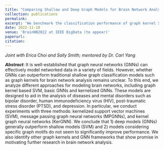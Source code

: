```yaml
---
title: "Comparing Shallow and Deep Graph Models for Brain Network Analysis"
collection: publications
permalink:
excerpt: 'We benchmark the classification performance of graph kernel SVM and GNNs on neuroimaging data.'
date: 2022-11-10
venue: 'BrainNN2022 at IEEE BigData (to appear)'
paperurl:
citation:
---
```


_Joint with Erica Choi and Sally Smith; mentored by Dr. Carl Yang_

_**Abstract**_: It is well-established that graph neural networks (GNNs) can effectively model networked data in a variety of fields. However, whether GNNs can outperform traditional shallow graph classification models such as graph kernels for brain network analysis remains unclear. To this end, we analyze different approaches for modeling brain networks, including graph kernel based SVM, basic GNNs and kernelized GNNs. These models are designed to aid in the analysis of diseases and mental disorders such as bipolar disorder, human immunodeficiency virus (HIV), post-traumatic stress disorder (PTSD), and depression. In particular, we conduct experiments with three methods: kernelized support vector machines (SVM), message passing graph neural networks (MPGNNs), and kernel graph neural networks (KerGNN). We conclude that 1) deep models (GNNs) generally outperform shallow models (SVM) and 2) models considering specific graph motifs do not seem to significantly improve performance. We also identify other graph kernels and GNN frameworks that show promise in motivating further research in brain network analysis.
